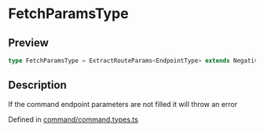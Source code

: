 
      
# FetchParamsType

<div class="api-docs__section" data-reactroot="">

## Preview

</div><div class="api-docs__preview type single" data-reactroot="">

```ts
type FetchParamsType = ExtractRouteParams<EndpointType> extends NegativeTypes ? { params?: NegativeTypes } : true extends HasParams ? { params?: NegativeTypes } : { params: ExtractRouteParams<EndpointType> };
```

</div><div class="api-docs__section" data-reactroot="">

## Description

</div><div class="api-docs__description" data-reactroot=""><span class="api-docs__do-not-parse">

If the command endpoint parameters are not filled it will throw an error

</span></div><div class="api-docs__definition" data-reactroot="">

Defined in [command/command.types.ts](https://github.com/BetterTyped/hyper-fetch/blob/089b54eb/packages/core/src/command/command.types.ts#L212)

</div>